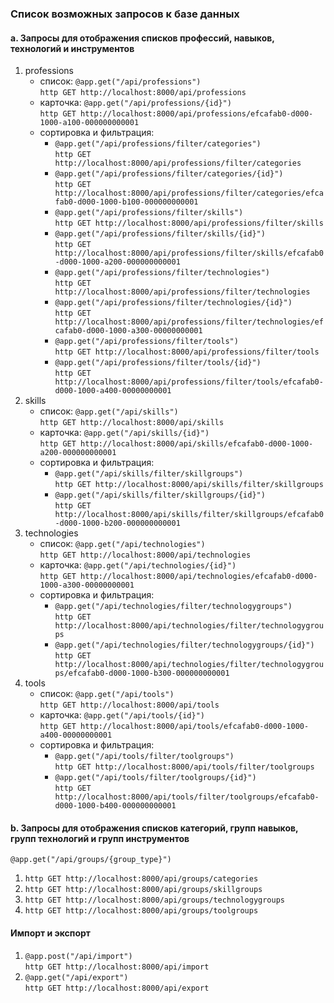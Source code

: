 ### Список возможных запросов к базе данных

#### a. Запросы для отображения списков профессий, навыков, технологий и инструментов

1) professions
    - список: `@app.get("/api/professions")` </br>
`http GET http://localhost:8000/api/professions`
    - карточка: `@app.get("/api/professions/{id}")` </br>
`http GET http://localhost:8000/api/professions/efcafab0-d000-1000-a100-000000000001`
    - сортировка и фильтрация:
        * `@app.get("/api/professions/filter/categories")` </br>
`http GET http://localhost:8000/api/professions/filter/categories`
        * `@app.get("/api/professions/filter/categories/{id}")` </br>
`http GET http://localhost:8000/api/professions/filter/categories/efcafab0-d000-1000-b100-000000000001`
        * `@app.get("/api/professions/filter/skills")` </br>
`http GET http://localhost:8000/api/professions/filter/skills`
        * `@app.get("/api/professions/filter/skills/{id}")` </br>
`http GET http://localhost:8000/api/professions/filter/skills/efcafab0-d000-1000-a200-000000000001`
        * `@app.get("/api/professions/filter/technologies")` </br>
`http GET http://localhost:8000/api/professions/filter/technologies`
        * `@app.get("/api/professions/filter/technologies/{id}")` </br>
`http GET http://localhost:8000/api/professions/filter/technologies/efcafab0-d000-1000-a300-00000000001`
        * `@app.get("/api/professions/filter/tools")` </br>
`http GET http://localhost:8000/api/professions/filter/tools`
        * `@app.get("/api/professions/filter/tools/{id}")` </br>
`http GET http://localhost:8000/api/professions/filter/tools/efcafab0-d000-1000-a400-00000000001`
2) skills
    - список: `@app.get("/api/skills")` </br>
`http GET http://localhost:8000/api/skills`
    - карточка: `@app.get("/api/skills/{id}")` </br>
`http GET http://localhost:8000/api/skills/efcafab0-d000-1000-a200-000000000001`
    - сортировка и фильтрация:
        * `@app.get("/api/skills/filter/skillgroups")` </br>
`http GET http://localhost:8000/api/skills/filter/skillgroups`
        * `@app.get("/api/skills/filter/skillgroups/{id}")` </br>
`http GET http://localhost:8000/api/skills/filter/skillgroups/efcafab0-d000-1000-b200-000000000001`
3) technologies
    - список: `@app.get("/api/technologies")` </br>
`http GET http://localhost:8000/api/technologies`
    - карточка: `@app.get("/api/technologies/{id}")` </br>
`http GET http://localhost:8000/api/technologies/efcafab0-d000-1000-a300-00000000001`
    - сортировка и фильтрация:
        * `@app.get("/api/technologies/filter/technologygroups")` </br>
`http GET http://localhost:8000/api/technologies/filter/technologygroups`
        * `@app.get("/api/technologies/filter/technologygroups/{id}")` </br>
`http GET http://localhost:8000/api/technologies/filter/technologygroups/efcafab0-d000-1000-b300-000000000001`
4) tools
    - список: `@app.get("/api/tools")` </br>
`http GET http://localhost:8000/api/tools`
    - карточка: `@app.get("/api/tools/{id}")` </br>
`http GET http://localhost:8000/api/tools/efcafab0-d000-1000-a400-00000000001`
    - сортировка и фильтрация:
        * `@app.get("/api/tools/filter/toolgroups")` </br>
`http GET http://localhost:8000/api/tools/filter/toolgroups`
        * `@app.get("/api/tools/filter/toolgroups/{id}")` </br>
`http GET http://localhost:8000/api/tools/filter/toolgroups/efcafab0-d000-1000-b400-000000000001`

#### b. Запросы для отображения списков категорий, групп навыков, групп технологий и групп инструментов

`@app.get("/api/groups/{group_type}")`
1) `http GET http://localhost:8000/api/groups/categories`
2) `http GET http://localhost:8000/api/groups/skillgroups`
3) `http GET http://localhost:8000/api/groups/technologygroups`
4) `http GET http://localhost:8000/api/groups/toolgroups`

#### Импорт и экспорт

1) `@app.post("/api/import")` </br>
`http GET http://localhost:8000/api/import`
2) `@app.get("/api/export")` </br>
`http GET http://localhost:8000/api/export`
